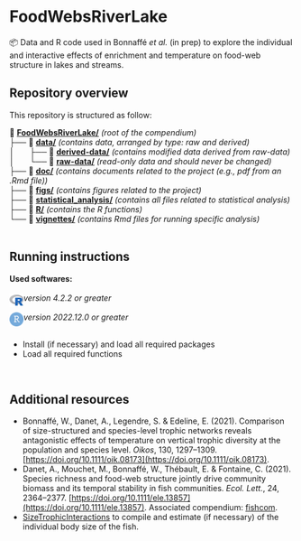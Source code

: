 # FoodWebsRiverLake
📦 Data and R code used in Bonnaffé *et al.* (in prep) to explore the individual and interactive effects of enrichment and temperature on food-web structure in lakes and streams.
<br />

## Repository overview
This repository is structured as follow:

:file_folder: [**FoodWebsRiverLake/**](https://github.com/CamilleLeclerc/FoodWebsRiverLake) *(root of the compendium)*  
├── :file_folder: [**data/**](https://github.com/CamilleLeclerc/FoodWebsRiverLake/tree/master/data) *(contains data, arranged by type: raw and derived)*  
│ &nbsp;  &nbsp;  &nbsp; ├── :file_folder: [**derived-data/**](https://github.com/CamilleLeclerc/FoodWebsRiverLake/tree/master/data/derived-data) *(contains modified data derived from raw-data)*  
│ &nbsp;  &nbsp;  &nbsp; └── :file_folder: [**raw-data/**](https://github.com/CamilleLeclerc/FoodWebsRiverLake/tree/master/data/raw-data) *(read-only data and should never be changed)*       
├── :file_folder: [**doc/**](https://github.com/CamilleLeclerc/FoodWebsRiverLake/tree/main/doc) *(contains documents related to the project (e.g., pdf from an .Rmd file))*  
├── :file_folder: [**figs/**](https://github.com/CamilleLeclerc/FoodWebsRiverLake/tree/main/figs) *(contains figures related to the project)*   
├── :file_folder: [**statistical_analysis/**](https://github.com/CamilleLeclerc/FoodWebsRiverLake/tree/main/statistical_analysis) *(contains all files related to statistical analysis)*   
├── :file_folder: [**R/**](https://github.com/CamilleLeclerc/FoodWebsRiverLake/tree/main/R) *(contains the R functions)*  
└── :file_folder: [**vignettes/**](https://github.com/CamilleLeclerc/FoodWebsRiverLake/tree/master/vignettes) *(contains Rmd files for running specific analysis)*  
<br />

## Running instructions
**Used softwares:**  
<br />
<img align="left" width="25" src="https://github.com/devicons/devicon/blob/master/icons/r/r-original.svg">*version 4.2.2 or greater*
<br />
<br />
<img align="left" width="25" src="https://github.com/devicons/devicon/blob/master/icons/rstudio/rstudio-original.svg">*version 2022.12.0 or greater* 
<br />
<br />
* Install (if necessary) and load all required packages
* Load all required functions
<br />

## Additional resources
* Bonnaffé, W., Danet, A., Legendre, S. & Edeline, E. (2021). Comparison of size-structured and species-level trophic networks reveals antagonistic effects of temperature on vertical trophic diversity at the population and species level. *Oikos*, 130, 1297–1309. [https://doi.org/10.1111/oik.08173](https://doi.org/10.1111/oik.08173).
* Danet, A., Mouchet, M., Bonnaffé, W., Thébault, E. & Fontaine, C. (2021). Species richness and food-web structure jointly drive community biomass and its temporal stability in fish communities. *Ecol. Lett.*, 24, 2364–2377. [https://doi.org/10.1111/ele.13857](https://doi.org/10.1111/ele.13857). Associated compendium: [fishcom](https://github.com/alaindanet/fishcom).
* [SizeTrophicInteractions](https://github.com/alaindanet/SizeTrophicInteractions) to compile and estimate (if necessary) of the individual body size of the fish.
